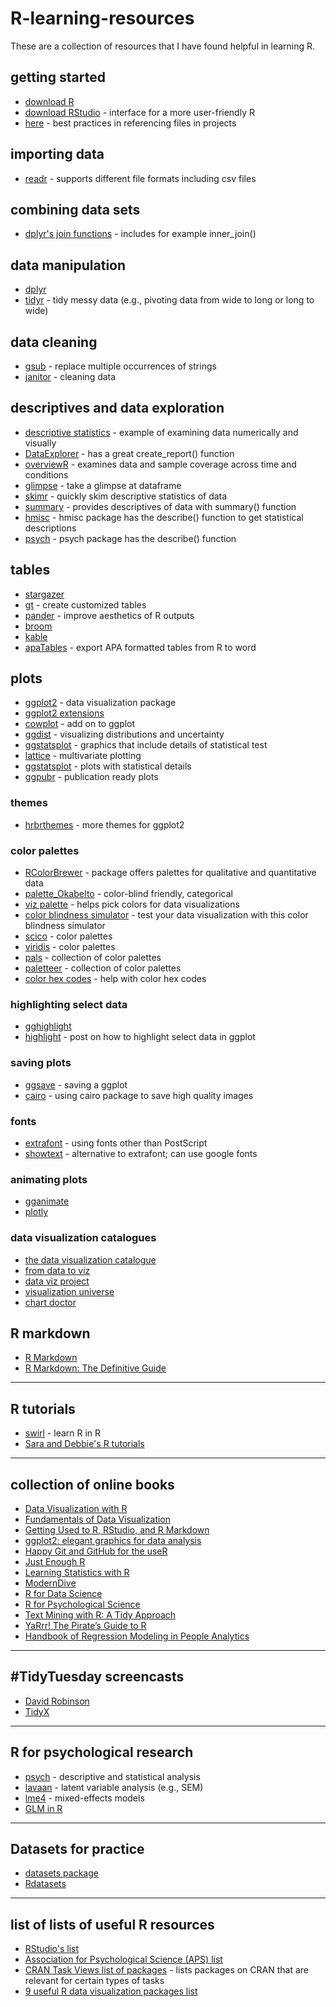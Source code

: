# R-learning-resources
These are a collection of resources that I have found helpful in learning R.

## getting started
* [download R](https://www.r-project.org/)
* [download RStudio](https://rstudio.com/products/rstudio/download/) - interface for a more user-friendly R
* [here](https://malco.io/2018/11/05/why-should-i-use-the-here-package-when-i-m-already-using-projects/) - best practices in referencing files in projects

## importing data
* [readr](https://readr.tidyverse.org/) - supports different file formats including csv files

## combining data sets
* [dplyr's join functions](https://dplyr.tidyverse.org/reference/join.html) - includes for example inner_join()

## data manipulation
* [dplyr](https://dplyr.tidyverse.org/)
* [tidyr](https://tidyr.tidyverse.org/) - tidy messy data (e.g., pivoting data from wide to long or long to wide)

## data cleaning
* [gsub](http://www.endmemo.com/r/gsub.php) - replace multiple occurrences of strings
* [janitor](https://garthtarr.github.io/meatR/janitor.html) - cleaning data

## descriptives and data exploration
* [descriptive statistics](https://rpsystats.com/datasets.html#descriptive-statistics) - example of examining data numerically and visually
* [DataExplorer](https://boxuancui.github.io/DataExplorer/) - has a great create_report() function
* [overviewR](https://cosimameyer.github.io/overviewR/articles/overviewR_vignette.html) - examines data and sample coverage across time and conditions 
* [glimpse](https://tibble.tidyverse.org/reference/glimpse.html) - take a glimpse at dataframe
* [skimr](https://github.com/ropensci/skimr) - quickly skim descriptive statistics of data
* [summary](https://www.statmethods.net/stats/descriptives.html) - provides descriptives of data with summary() function
* [hmisc](https://thomaselove.github.io/431notes-2017/summarizing-categorical-variables.html#describe-in-the-hmisc-package-1) - hmisc package has the describe() function to get statistical descriptions
* [psych](https://www.rdocumentation.org/packages/psych/versions/1.0-17/topics/describe) - psych package has the describe() function

## tables
* [stargazer](https://www.jakeruss.com/cheatsheets/stargazer/)
* [gt](https://gt.rstudio.com/) - create customized tables
* [pander](https://www.statsandr.com/blog/tips-and-tricks-in-rstudio-and-r-markdown/#pander-for-aesthetics) - improve aesthetics of R outputs
* [broom](https://github.com/tidymodels/broom)
* [kable](https://bookdown.org/yihui/rmarkdown-cookbook/kable.html)
* [apaTables](https://www.rdocumentation.org/packages/apaTables/versions/1.5.0) - export APA formatted tables from R to word

## plots
* [ggplot2](https://ggplot2.tidyverse.org/) - data visualization package
* [ggplot2 extensions](https://exts.ggplot2.tidyverse.org/)
* [cowplot](https://cran.r-project.org/web/packages/cowplot/vignettes/introduction.html) - add on to ggplot
* [ggdist](https://mjskay.github.io/ggdist/reference/index.html#section-package-overview) - visualizing distributions and uncertainty
* [ggstatsplot](https://indrajeetpatil.github.io/ggstatsplot/) - graphics that include details of statistical test
* [lattice](https://cran.r-project.org/web/packages/lattice/index.html) - multivariate plotting
* [ggstatsplot](https://indrajeetpatil.github.io/ggstatsplot/) - plots with statistical details
* [ggpubr](http://www.sthda.com/english/articles/24-ggpubr-publication-ready-plots/) - publication ready plots

### themes
* [hrbrthemes](https://github.com/hrbrmstr/hrbrthemes) - more themes for ggplot2

### color palettes
* [RColorBrewer](https://www.datanovia.com/en/blog/the-a-z-of-rcolorbrewer-palette/) - package offers palettes for qualitative and quantitative data
* [palette_OkabeIto](https://rdrr.io/github/clauswilke/colorblindr/man/scale_OkabeIto.html) - color-blind friendly, categorical
* [viz palette](https://projects.susielu.com/viz-palette) - helps pick colors for data visualizations
* [color blindness simulator](https://www.color-blindness.com/coblis-color-blindness-simulator/) - test your data visualization with this color blindness simulator
* [scico](https://github.com/thomasp85/scico) - color palettes
* [viridis](https://cran.r-project.org/web/packages/viridis/vignettes/intro-to-viridis.html) - color palettes
* [pals](https://kwstat.github.io/pals/) - collection of color palettes
* [paletteer](https://github.com/EmilHvitfeldt/paletteer) - collection of color palettes
* [color hex codes](https://www.color-hex.com/) - help with color hex codes

### highlighting select data
* [gghighlight](https://cran.r-project.org/web/packages/gghighlight/vignettes/gghighlight.html)
* [highlight](https://cmdlinetips.com/2019/05/how-to-highlight-select-data-points-with-ggplot2-in-r/) - post on how to highlight select data in ggplot

### saving plots
* [ggsave](http://www.sthda.com/english/wiki/ggsave-save-a-ggplot-r-software-and-data-visualization) - saving a ggplot
* [cairo](https://aebou.rbind.io/posts/2020/11/how-to-export-high-quality-images-in-r/) - using cairo package to save high quality images

### fonts
* [extrafont](https://cran.r-project.org/web/packages/extrafont/README.html) - using fonts other than PostScript
* [showtext](https://cran.rstudio.com/web/packages/showtext/vignettes/introduction.html) - alternative to extrafont; can use google fonts

### animating plots
* [gganimate](https://gganimate.com/articles/gganimate.html)
* [plotly](https://plotly.com/r/getting-started/)

### data visualization catalogues
* [the data visualization catalogue](https://datavizcatalogue.com/)
* [from data to viz](https://www.data-to-viz.com/)
* [data viz project](https://datavizproject.com/)
* [visualization universe](http://visualizationuniverse.com/charts/)
* [chart doctor](https://github.com/ft-interactive/chart-doctor/tree/master/visual-vocabulary)

## R markdown
* [R Markdown](https://rmarkdown.rstudio.com/index.html)
* [R Markdown: The Definitive Guide](https://bookdown.org/yihui/rmarkdown/)

****

## R tutorials
* [swirl](https://swirlstats.com/students.html) - learn R in R
* [Sara and Debbie's R tutorials](https://debyeeneuro.com/r-tutorials/)

***

## collection of online books
* [Data Visualization with R](https://rkabacoff.github.io/datavis/)
* [Fundamentals of Data Visualization](https://clauswilke.com/dataviz/)
* [Getting Used to R, RStudio, and R Markdown](https://rbasics.netlify.app/index.html)
* [ggplot2: elegant graphics for data analysis](https://ggplot2-book.org/index.html)
* [Happy Git and GitHub for the useR](https://happygitwithr.com/)
* [Just Enough R](https://benwhalley.github.io/just-enough-r/)
* [Learning Statistics with R](https://learningstatisticswithr.com/)
* [ModernDive](https://moderndive.com/)
* [R for Data Science](https://r4ds.had.co.nz/)
* [R for Psychological Science](https://psyr.djnavarro.net/)
* [Text Mining with R: A Tidy Approach](https://www.tidytextmining.com/tidytext.html)
* [YaRrr! The Pirate’s Guide to R](https://ndphillips.github.io/piratesguide.html)
* [Handbook of Regression Modeling in People Analytics](http://peopleanalytics-regression-book.org/index.html)

***

## #TidyTuesday screencasts
* [David Robinson](https://www.youtube.com/user/safe4democracy/videos)
* [TidyX](https://www.youtube.com/c/TidyX_screencast/videos)

***

## R for psychological research
* [psych](http://personality-project.org/r/psych/) - descriptive and statistical analysis
* [lavaan](https://lavaan.ugent.be/start.html) - latent variable analysis (e.g., SEM)
* [lme4](https://github.com/lme4/lme4/) - mixed-effects models
* [GLM in R](https://rpsystats.com/)

***

## Datasets for practice
* [datasets package](https://stat.ethz.ch/R-manual/R-devel/library/datasets/html/00Index.html)
* [Rdatasets](https://vincentarelbundock.github.io/Rdatasets/articles/data.html)

***

## list of lists of useful R resources
* [RStudio's list](https://support.rstudio.com/hc/en-us/articles/201057987-Quick-list-of-useful-R-packages)
* [Association for Psychological Science (APS) list](https://www.psychologicalscience.org/observer/learning-to-work-with-r)
* [CRAN Task Views list of packages](https://cran.r-project.org/web/views/) - lists packages on CRAN that are relevant for certain types of tasks
* [9 useful R data visualization packages list](https://mode.com/blog/r-data-visualization-packages/)

